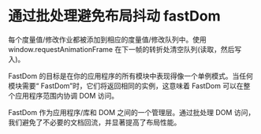 # 通过批处理避免布局抖动 fastDom

每个度量值/修改作业都被添加到相应的度量值/修改队列中。使用 window.requestAnimationFrame 在下一帧的转折处清空队列(读取，然后写入)。

FastDom 的目标是在你的应用程序的所有模块中表现得像一个单例模式。当任何模块需要“ FastDom”时，它们将返回相同的实例，这意味着 FastDom 可以在整个应用程序范围内协调 DOM 访问。

FastDom 作为应用程序/库和 DOM 之间的一个管理层。通过批处理 DOM 访问，我们避免了不必要的文档回流，并显著提高了布局性能。